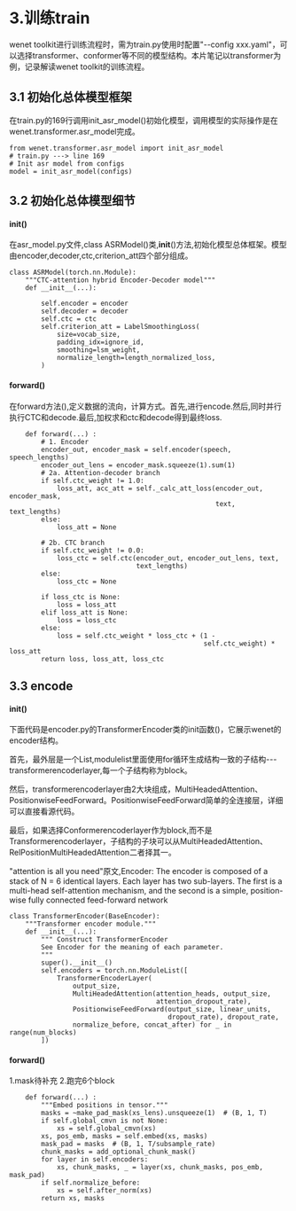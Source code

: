 # 3.训练train

wenet toolkit进行训练流程时，需为train.py使用时配置"--config xxx.yaml"，可以选择transformer、conformer等不同的模型结构。本片笔记以transformer为例，记录解读wenet toolkit的训练流程。

## 3.1 初始化总体模型框架
在train.py的169行调用init_asr_model()初始化模型，调用模型的实际操作是在wenet.transformer.asr_model完成。
```
from wenet.transformer.asr_model import init_asr_model
# train.py ---> line 169
# Init asr model from configs
model = init_asr_model(configs)
```

## 3.2 初始化总体模型细节

#### init()
在asr_model.py文件,class ASRModel()类,__init__()方法,初始化模型总体框架。模型由encoder,decoder,ctc,criterion_att四个部分组成。
```
class ASRModel(torch.nn.Module):
    """CTC-attention hybrid Encoder-Decoder model"""
    def __init__(...):

        self.encoder = encoder
        self.decoder = decoder
        self.ctc = ctc
        self.criterion_att = LabelSmoothingLoss(
            size=vocab_size,
            padding_idx=ignore_id,
            smoothing=lsm_weight,
            normalize_length=length_normalized_loss,
        )
```

#### forward()
在forward方法(),定义数据的流向，计算方式。首先,进行encode.然后,同时并行执行CTC和decode.最后,加权求和ctc和decode得到最终loss.
```
    def forward(...) :
        # 1. Encoder
        encoder_out, encoder_mask = self.encoder(speech, speech_lengths)
        encoder_out_lens = encoder_mask.squeeze(1).sum(1)
        # 2a. Attention-decoder branch
        if self.ctc_weight != 1.0:
            loss_att, acc_att = self._calc_att_loss(encoder_out, encoder_mask,
                                                    text, text_lengths)
        else:
            loss_att = None

        # 2b. CTC branch
        if self.ctc_weight != 0.0:
            loss_ctc = self.ctc(encoder_out, encoder_out_lens, text,
                                text_lengths)
        else:
            loss_ctc = None

        if loss_ctc is None:
            loss = loss_att
        elif loss_att is None:
            loss = loss_ctc
        else:
            loss = self.ctc_weight * loss_ctc + (1 -
                                                 self.ctc_weight) * loss_att
        return loss, loss_att, loss_ctc
```

## 3.3 encode

#### init()
下面代码是encoder.py的TransformerEncoder类的init函数()，它展示wenet的encoder结构。

首先，最外层是一个List,modulelist里面使用for循环生成结构一致的子结构---transformerencoderlayer,每一个子结构称为block。

然后，transformerencoderlayer由2大块组成，MultiHeadedAttention、PositionwiseFeedForward。PositionwiseFeedForward简单的全连接层，详细可以直接看源代码。

最后，如果选择Conformerencoderlayer作为block,而不是Transformerencoderlayer，子结构的子块可以从MultiHeadedAttention、RelPositionMultiHeadedAttention二者择其一。

"attention is all you need"原文,Encoder: The encoder is composed of a stack of N = 6 identical layers. Each layer has two
sub-layers. The first is a multi-head self-attention mechanism, and the second is a simple, position-wise fully connected feed-forward network

```
class TransformerEncoder(BaseEncoder):
    """Transformer encoder module."""
    def __init__(...):
        """ Construct TransformerEncoder
        See Encoder for the meaning of each parameter.
        """
        super().__init__()
        self.encoders = torch.nn.ModuleList([
            TransformerEncoderLayer(
                output_size,
                MultiHeadedAttention(attention_heads, output_size,
                                     attention_dropout_rate),
                PositionwiseFeedForward(output_size, linear_units,
                                        dropout_rate), dropout_rate,
                normalize_before, concat_after) for _ in range(num_blocks)
        ])
```
#### forward()
1.mask待补充
2.跑完6个block
```
    def forward(...) :
        """Embed positions in tensor."""
        masks = ~make_pad_mask(xs_lens).unsqueeze(1)  # (B, 1, T)
        if self.global_cmvn is not None:
            xs = self.global_cmvn(xs)
        xs, pos_emb, masks = self.embed(xs, masks)
        mask_pad = masks  # (B, 1, T/subsample_rate)
        chunk_masks = add_optional_chunk_mask()
        for layer in self.encoders:
            xs, chunk_masks, _ = layer(xs, chunk_masks, pos_emb, mask_pad)
        if self.normalize_before:
            xs = self.after_norm(xs)
        return xs, masks
```